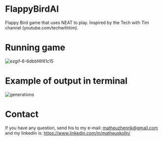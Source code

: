 # FlappyBirdAI
Flappy Bird game that uses NEAT to play. Inspired by the Tech with Tim channel (youtube.com/techwithtim).

# Running game
![ezgif-6-6dbbf4f41c15](https://user-images.githubusercontent.com/50464577/69905646-99d2b800-1395-11ea-9164-7166860d7d54.gif)

# Example of output in terminal
![generations](https://user-images.githubusercontent.com/50464577/69905541-be2d9500-1393-11ea-9fd9-74edcc865db1.JPG)

# Contact
If you have any question, send his to my e-mail: matheuzhenrik@gmail.com and my linkedin is: https://www.linkedin.com/in/matheuskolln/
